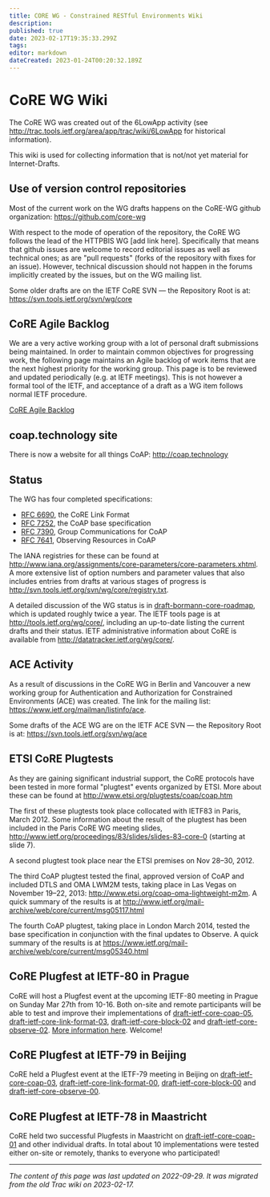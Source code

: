 ```yaml
---
title: CORE WG - Constrained RESTful Environments Wiki
description: 
published: true
date: 2023-02-17T19:35:33.299Z
tags: 
editor: markdown
dateCreated: 2023-01-24T00:20:32.189Z
---
```


# CoRE WG Wiki
The CoRE WG was created out of the 6LowApp activity (see http://trac.tools.ietf.org/area/app/trac/wiki/6LowApp for historical information).

This wiki is used for collecting information that is not/not yet material for Internet-Drafts.

## Use of version control repositories
Most of the current work on the WG drafts happens on the CoRE-WG github organization: https://github.com/core-wg

With respect to the mode of operation of the repository, the CoRE WG follows the lead of the HTTPBIS WG [add link here]. Specifically that means that github issues are welcome to record editorial issues as well as technical ones; as are "pull requests" (forks of the repository with fixes for an issue). However, technical discussion should not happen in the forums implicitly created by the issues, but on the WG mailing list.

Some older drafts are on the IETF CoRE SVN — the Repository Root is at: https://svn.tools.ietf.org/svn/wg/core

## CoRE Agile Backlog
We are a very active working group with a lot of personal draft submissions being maintained. In order to maintain common objectives for progressing work, the following page maintains an Agile backlog of work items that are the next highest priority for the working group. This page is to be reviewed and updated periodically (e.g. at IETF meetings). This is not however a formal tool of the IETF, and acceptance of a draft as a WG item follows normal IETF procedure.

[CoRE Agile Backlog](/group/core/CoreBacklog)

## coap.technology site
There is now a website for all things CoAP: http://coap.technology

## Status
The WG has four completed specifications:

- [RFC 6690](http://tools.ietf.org/html/rfc6690), the CoRE Link Format
- [RFC 7252](http://tools.ietf.org/html/rfc7252), the CoAP base specification
- [RFC 7390](http://tools.ietf.org/html/rfc7390), Group Communications for CoAP
- [RFC 7641](http://tools.ietf.org/html/rfc7641), Observing Resources in CoAP

The IANA registries for these can be found at  http://www.iana.org/assignments/core-parameters/core-parameters.xhtml. A more extensive list of option numbers and parameter values that also includes entries from drafts at various stages of progress is http://svn.tools.ietf.org/svn/wg/core/registry.txt.

A detailed discussion of the WG status is in [draft-bormann-core-roadmap](http://tools.ietf.org/html/draft-bormann-core-roadmap), which is updated roughly twice a year. The IETF tools page is at http://tools.ietf.org/wg/core/, including an up-to-date listing the current drafts and their status. IETF administrative information about CoRE is available from http://datatracker.ietf.org/wg/core/.

## ACE Activity
As a result of discussions in the CoRE WG in Berlin and Vancouver a new working group for Authentication and Authorization for Constrained Environments (ACE) was created. The link for the mailing list: https://www.ietf.org/mailman/listinfo/ace.

Some drafts of the ACE WG are on the IETF ACE SVN — the Repository Root is at: https://svn.tools.ietf.org/svn/wg/ace

## ETSI CoRE Plugtests
As they are gaining significant industrial support, the CoRE protocols have been tested in more formal "plugtest" events organized by ETSI. More about these can be found at http://www.etsi.org/plugtests/coap/coap.htm

The first of these plugtests took place collocated with IETF83 in Paris, March 2012. Some information about the result of the plugtest has been included in the Paris CoRE WG meeting slides, http://www.ietf.org/proceedings/83/slides/slides-83-core-0 (starting at slide 7).

A second plugtest took place near the ETSI premises on Nov 28–30, 2012.

The third CoAP plugtest tested the final, approved version of CoAP and included DTLS and OMA LWM2M tests, taking place in Las Vegas on November 19–22, 2013: http://www.etsi.org/coap-oma-lightweight-m2m. A quick summary of the results is at http://www.ietf.org/mail-archive/web/core/current/msg05117.html

The fourth CoAP plugtest, taking place in London March 2014, tested the base specification in conjunction with the final updates to Observe. A quick summary of the results is at https://www.ietf.org/mail-archive/web/core/current/msg05340.html

## CoRE Plugfest at IETF-80 in Prague
CoRE will host a Plugfest event at the upcoming IETF-80 meeting in Prague on Sunday Mar 27th from 10-16. Both on-site and remote participants will be able to test and improve their implementations of [draft-ietf-core-coap-05](http://tools.ietf.org/html/draft-ietf-core-coap-05), [draft-ietf-core-link-format-03](http://tools.ietf.org/html/draft-ietf-core-link-format-03), [draft-ietf-core-block-02](http://tools.ietf.org/html/draft-ietf-core-block-02) and [draft-ietf-core-observe-02](http://tools.ietf.org/html/draft-ietf-core-observe-02). [More information here](/group/core/PlugFest). Welcome!

## CoRE Plugfest at IETF-79 in Beijing
CoRE held a Plugfest event at the IETF-79 meeting in Beijing on [draft-ietf-core-coap-03](http://tools.ietf.org/html/draft-ietf-core-coap-03), [draft-ietf-core-link-format-00](http://tools.ietf.org/html/draft-ietf-core-link-format-00), [draft-ietf-core-block-00](http://tools.ietf.org/html/draft-ietf-core-block-00) and [draft-ietf-core-observe-00](http://tools.ietf.org/html/draft-ietf-core-observe-00).

## CoRE Plugfest at IETF-78 in Maastricht
CoRE held two successful Plugfests in Maastricht on [draft-ietf-core-coap-01](http://tools.ietf.org/html/draft-ietf-core-coap-01) and other individual drafts. In total about 10 implementations were tested either on-site or remotely, thanks to everyone who participated!
&nbsp;
&nbsp;
&nbsp;

---

*The content of this page was last updated on 2022-09-29. It was migrated from the old Trac wiki on 2023-02-17.*